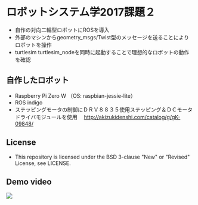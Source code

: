 # ロボットシステム学2017課題２

* 自作の対向二輪型ロボットにROSを導入
* 外部のマシンからgeometry_msgs/Twist型のメッセージを送ることによりロボットを操作
* turtlesim turtlesim_nodeを同時に起動することで理想的なロボットの動作を確認

## 自作したロボット

* Raspberry Pi Zero W （OS: raspbian-jessie-lite）
* ROS indigo
* ステッピングモータの制御にＤＲＶ８８３５使用ステッピング＆ＤＣモータドライバモジュールを使用
　http://akizukidenshi.com/catalog/g/gK-09848/

## License

* This repository is licensed under the BSD 3-clause "New" or "Revised" License, see LICENSE.

## Demo video

[![](https://img.youtube.com/vi/k24e7c65K00&feature=youtu.be/0.jpg)](https://www.youtube.com/watch?v=k24e7c65K00&feature=youtu.be)
